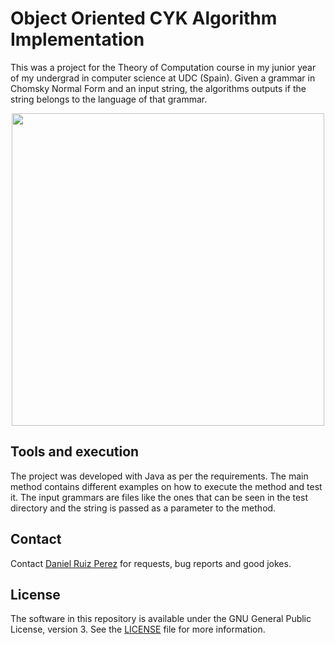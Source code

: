 Object Oriented CYK Algorithm Implementation
============

This was a project for the Theory of Computation course in my junior year of my undergrad in computer science at UDC (Spain). Given a grammar in Chomsky Normal Form and an input string, the algorithms outputs if the string belongs to the language of that grammar.

<p align="center">
<img src="https://github.com/DaniRuizPerez/TheoryOfComputationImplementations/blob/master/CYK_Implementation/CYKExample.PNG" width="500">
</p>


## Tools and execution

The project was developed with Java as per the requirements. The main method contains different examples on how to execute the method and test it. The input grammars are files like the ones that can be seen in the test directory and the string is passed as a parameter to the method.


## Contact

Contact [Daniel Ruiz Perez](mailto:druiz072@fiu.edu) for requests, bug reports and good jokes.


## License

The software in this repository is available under the GNU General Public License, version 3. See the [LICENSE](https://github.com/DaniRuizPerez/TheoryOfComputationImplementations/blob/master/LICENSE) file for more information.
